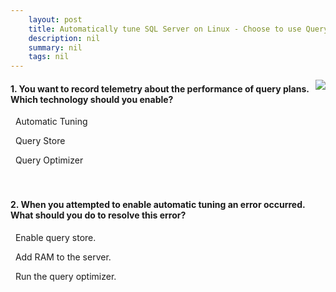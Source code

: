 ```yaml
---
    layout: post
    title: Automatically tune SQL Server on Linux - Choose to use Query Store and automatic tuning
    description: nil
    summary: nil
    tags: nil
---
```



 <a target="_blank" href="https://docs.microsoft.com/en-us/learn/modules/automatically-tune-sql-server-linux/4-exercise-monitor-sql-performance-linux/"><i class="fas fa-external-link-alt"></i> </a>
 <img align="right" src="https://docs.microsoft.com/en-us/learn/achievements/sqlserver/automatically-tune-sql-server-on-linux.svg">
####  1. You want to record telemetry about the performance of query plans. Which technology should you enable?


<i class='far fa-square'></i> &nbsp;&nbsp;Automatic Tuning

<i class='fas fa-check-square' style='color: Dodgerblue;'></i> &nbsp;&nbsp;Query Store

<i class='far fa-square'></i> &nbsp;&nbsp;Query Optimizer
<br />
<br />
<br />

####  2. When you attempted to enable automatic tuning an error occurred. What should you do to resolve this error?


<i class='fas fa-check-square' style='color: Dodgerblue;'></i> &nbsp;&nbsp;Enable query store.

<i class='far fa-square'></i> &nbsp;&nbsp;Add RAM to the server.

<i class='far fa-square'></i> &nbsp;&nbsp;Run the query optimizer.
<br />
<br />
<br />
